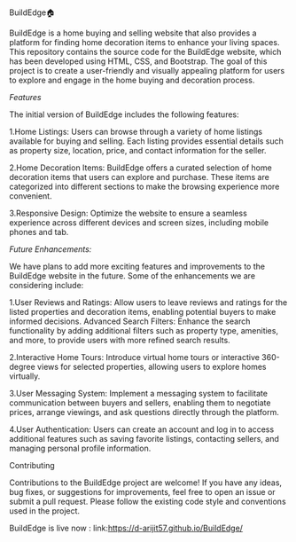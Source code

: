 
BuildEdge🏠


BuildEdge is a home buying and selling website that also provides a platform for finding home decoration items to enhance your living spaces. This repository contains the source code for the BuildEdge website, which has been developed using HTML, CSS, and Bootstrap. The goal of this project is to create a user-friendly and visually appealing platform for users to explore and engage in the home buying and decoration process.

*Features*

The initial version of BuildEdge includes the following features:

1.Home Listings: Users can browse through a variety of home listings available for buying and selling. Each listing provides essential details such as property size, location, price, and contact information for the seller.

2.Home Decoration Items: BuildEdge offers a curated selection of home decoration items that users can explore and purchase. These items are categorized into different sections to make the browsing experience more convenient.

3.Responsive Design: Optimize the website to ensure a seamless experience across different devices and screen sizes, including mobile phones and tab.

*Future Enhancements:*

We have plans to add more exciting features and improvements to the BuildEdge website in the future. Some of the enhancements we are considering include:

1.User Reviews and Ratings: Allow users to leave reviews and ratings for the listed properties and decoration items, enabling potential buyers to make informed decisions.
Advanced Search Filters: Enhance the search functionality by adding additional filters such as property type, amenities, and more, to provide users with more refined search results.

2.Interactive Home Tours: Introduce virtual home tours or interactive 360-degree views for selected properties, allowing users to explore homes virtually.

3.User Messaging System: Implement a messaging system to facilitate communication between buyers and sellers, enabling them to negotiate prices, arrange viewings, and ask questions directly through the platform.

4.User Authentication: Users can create an account and log in to access additional features such as saving favorite listings, contacting sellers, and managing personal profile information.

Contributing

Contributions to the BuildEdge project are welcome! If you have any ideas, bug fixes, or suggestions for improvements, feel free to open an issue or submit a pull request. Please follow the existing code style and conventions used in the project.

BuildEdge is live now : link:https://d-arijit57.github.io/BuildEdge/
